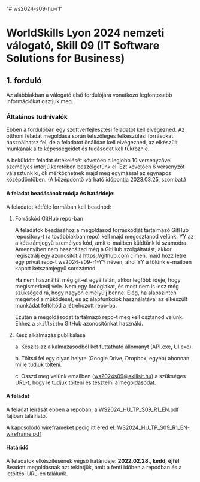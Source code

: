 "# ws2024-s09-hu-r1"

# WorldSkills Lyon 2024 nemzeti válogató, Skill 09 (IT Software Solutions for Business)


## 1. forduló

Az alábbiakban a válogató első fordulójára vonatkozó legfontosabb információkat osztjuk meg.
### Általános tudnivalók
Ebben a fordulóban egy szoftverfejlesztési feladatot kell elvégezned. Az otthoni feladat megoldása során tetszőleges felkészülési forrásokat használhatsz fel, de a feladatot önállóan kell elvégezned, az elkészült munkának a te képességeidet és tudásodat kell tükröznie.

A beküldött feladat értékelését követően a legjobb 10 versenyzővel személyes interjú keretében beszélgetünk el. Ezt követően 6 versenyzőt választunk ki, ők mérkőzhetnek majd meg egymással az egynapos középdöntőben. (A középdöntő várható időpontja 2023.03.25, szombat.)

#### A feladat beadásának módja és határideje:

A feladatot kétféle formában kell beadnod:

1.	Forráskód GitHub repo-ban

	A feladatok beadásához a megoldásod forráskódját tartalmazó GitHub repository-t (a továbbiakban repo) kell majd megosztanod velünk. YY az a kétszámjegyű személyes kód, amit e-mailben küldtünk ki számodra. Amennyiben nem használtad még a GitHub szolgáltatást, akkor regisztrálj egy azonosítót a https://github.com címen, majd hozz létre egy privát repo-t ws2024-s09-r1-YY néven, ahol YY a tőlünk e-mailben kapott kétszámjegyű sorszámod. 

	Ha nem használtál még git-et egyáltalán, akkor legfőbb ideje, hogy megismerkedj vele. Nem egy ördöglakat, és most nem is lesz még szükséged rá, hogy nagyon elmélyülj benne. Elég, ha alapszinten megérted a működését, és az alapfunkciók használatával az elkészült munkádat feltöltöd a létrehozott repo-ba. 

	Ezután a megoldásodat tartalmazó repo-t meg kell osztanod velünk. Ehhez a `skillsithu` GitHub azonosítónkat használd.

2.	Kész alkalmazás publikálása

	a. Készíts az alkalmazásodból két futtatható állományt (API.exe, UI.exe).

	b. Töltsd fel egy olyan helyre (Google Drive, Dropbox, egyéb) ahonnan mi le tudjuk tölteni.

	c. Osszd meg velünk emailben (ws2024s09@skillsit.hu) a szükséges URL-t, hogy le tudjuk tölteni és tesztelni a megoldásodat.

#### A feladat

A feladat leírását ebben a repoban, a [WS2024_HU_TP_S09_R1_EN.pdf](https://github.com/skillsit-hu/ws2024-s09-hu-r1/blob/master/WS2024_HU_TP_S09_R1_EN.pdf) fájlban található.

A kapcsolódó wireframeket pedig itt éred el: [WS2024_HU_TP_S09_R1_EN-wireframe.pdf](https://github.com/skillsit-hu/ws2024-s09-hu-r1/blob/master/WS2024_HU_TP_S09_R1_EN-wireframe.pdf)

#### Határidő

A feladatok elkészítésének végső határideje: **2022.02.28., kedd, éjfél**
Beadott megoldásnak azt tekintjük, amit a fenti időben a repodban és a letöltési URL-en találunk.